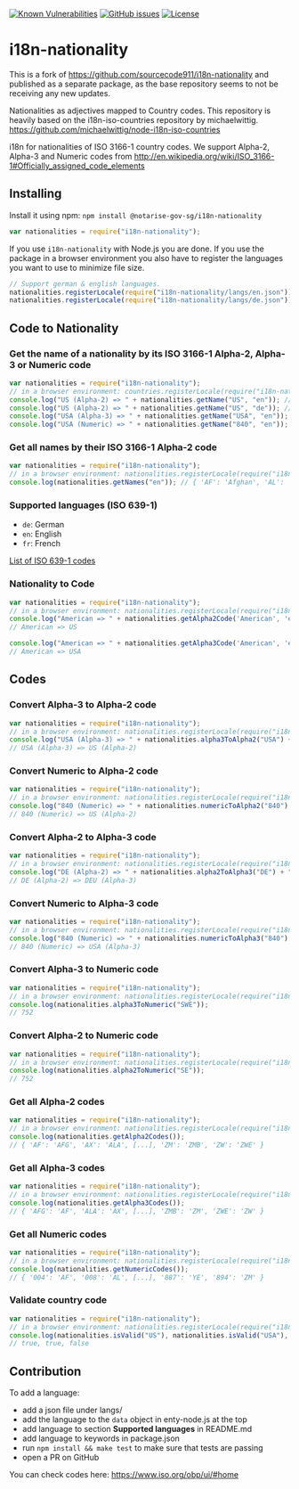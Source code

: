 [![Known Vulnerabilities](https://snyk.io//test/github/notarise-gov-sg/i18n-nationality/badge.svg?targetFile=package.json)](https://snyk.io//test/github/sourcecode911/i18n-nationality?targetFile=package.json)
[![GitHub issues](https://img.shields.io/github/issues/notarise-gov-sg/i18n-nationality)](https://github.com/sourcecode911/i18n-nationality/issues)
[![License](https://img.shields.io/github/license/notarise-gov-sg/i18n-nationality)](https://github.com/sourcecode911/i18n-nationality/LICENSE)

# i18n-nationality

This is a fork of <https://github.com/sourcecode911/i18n-nationality> and published as a separate package, as the base repository seems to not be receiving any new updates.

Nationalities as adjectives mapped to Country codes. This repository is heavily based on the i18n-iso-countries repository by michaelwittig.
<https://github.com/michaelwittig/node-i18n-iso-countries>

i18n for nationalities of ISO 3166-1 country codes. We support Alpha-2, Alpha-3 and Numeric codes from <http://en.wikipedia.org/wiki/ISO_3166-1#Officially_assigned_code_elements>

## Installing

Install it using npm: `npm install @notarise-gov-sg/i18n-nationality`

```javascript
var nationalities = require("i18n-nationality");
```

If you use `i18n-nationality` with Node.js you are done. If you use the package in a browser environment you also have to register the languages you want to use to minimize file size.

```javascript
// Support german & english languages.
nationalities.registerLocale(require("i18n-nationality/langs/en.json"));
nationalities.registerLocale(require("i18n-nationality/langs/de.json"));
```

## Code to Nationality

### Get the name of a nationality by its ISO 3166-1 Alpha-2, Alpha-3 or Numeric code

```javascript
var nationalities = require("i18n-nationality");
// in a browser environment: countries.registerLocale(require("i18n-nationality/langs/en.json"));
console.log("US (Alpha-2) => " + nationalities.getName("US", "en")); // American
console.log("US (Alpha-2) => " + nationalities.getName("US", "de")); // Amerikanisch
console.log("USA (Alpha-3) => " + nationalities.getName("USA", "en")); // American
console.log("USA (Numeric) => " + nationalities.getName("840", "en")); // American
```

### Get all names by their ISO 3166-1 Alpha-2 code

```javascript
var nationalities = require("i18n-nationality");
// in a browser environment: nationalities.registerLocale(require("i18n-nationality/langs/en.json"));
console.log(nationalities.getNames("en")); // { 'AF': 'Afghan', 'AL': 'Albanian', [...], 'ZM': 'Zambian', 'ZW': 'Zimbabwean' }
```

### Supported languages (ISO 639-1)

-   `de`: German
-   `en`: English
-   `fr`: French

[List of ISO 639-1 codes](https://en.wikipedia.org/wiki/List_of_ISO_639-1_codes)

### Nationality to Code

```javascript
var nationalities = require("i18n-nationality");
// in a browser environment: nationalities.registerLocale(require("i18n-nationality/langs/en.json"));
console.log("American => " + nationalities.getAlpha2Code('American', 'en'));
// American => US

console.log("American => " + nationalities.getAlpha3Code('American', 'en'));
// American => USA
```

## Codes

### Convert Alpha-3 to Alpha-2 code

```javascript
var nationalities = require("i18n-nationality");
// in a browser environment: nationalities.registerLocale(require("i18n-nationality/langs/en.json"));
console.log("USA (Alpha-3) => " + nationalities.alpha3ToAlpha2("USA") + " (Alpha-2)");
// USA (Alpha-3) => US (Alpha-2)
```

### Convert Numeric to Alpha-2 code

```javascript
var nationalities = require("i18n-nationality");
// in a browser environment: nationalities.registerLocale(require("i18n-nationality/langs/en.json"));
console.log("840 (Numeric) => " + nationalities.numericToAlpha2("840") + " (Alpha-2)");
// 840 (Numeric) => US (Alpha-2)
```

### Convert Alpha-2 to Alpha-3 code

```javascript
var nationalities = require("i18n-nationality");
// in a browser environment: nationalities.registerLocale(require("i18n-nationality/langs/en.json"));
console.log("DE (Alpha-2) => " + nationalities.alpha2ToAlpha3("DE") + " (Alpha-3)");
// DE (Alpha-2) => DEU (Alpha-3)
```

### Convert Numeric to Alpha-3 code

```javascript
var nationalities = require("i18n-nationality");
// in a browser environment: nationalities.registerLocale(require("i18n-nationality/langs/en.json"));
console.log("840 (Numeric) => " + nationalities.numericToAlpha3("840") + " (Alpha-3)");
// 840 (Numeric) => USA (Alpha-3)
```

### Convert Alpha-3 to Numeric code

```javascript
var nationalities = require("i18n-nationality");
// in a browser environment: nationalities.registerLocale(require("i18n-nationality/langs/en.json"));
console.log(nationalities.alpha3ToNumeric("SWE"));
// 752
```

### Convert Alpha-2 to Numeric code

```javascript
var nationalities = require("i18n-nationality");
// in a browser environment: nationalities.registerLocale(require("i18n-nationality/langs/en.json"));
console.log(nationalities.alpha2ToNumeric("SE"));
// 752
```

### Get all Alpha-2 codes

```javascript
var nationalities = require("i18n-nationality");
// in a browser environment: nationalities.registerLocale(require("i18n-nationality/langs/en.json"));
console.log(nationalities.getAlpha2Codes());
// { 'AF': 'AFG', 'AX': 'ALA', [...], 'ZM': 'ZMB', 'ZW': 'ZWE' }
```

### Get all Alpha-3 codes

```javascript
var nationalities = require("i18n-nationality");
// in a browser environment: nationalities.registerLocale(require("i18n-nationality/langs/en.json"));
console.log(nationalities.getAlpha3Codes());
// { 'AFG': 'AF', 'ALA': 'AX', [...], 'ZMB': 'ZM', 'ZWE': 'ZW' }
```

### Get all Numeric codes

```javascript
var nationalities = require("i18n-nationality");
// in a browser environment: nationalities.registerLocale(require("i18n-nationality/langs/en.json"));
console.log(nationalities.getNumericCodes());
// { '004': 'AF', '008': 'AL', [...], '887': 'YE', '894': 'ZM' }
```

### Validate country code

```javascript
var nationalities = require("i18n-nationality");
// in a browser environment: nationalities.registerLocale(require("i18n-nationality/langs/en.json"));
console.log(nationalities.isValid("US"), nationalities.isValid("USA"), nationalities.isValid("XX")));
// true, true, false
```

## Contribution

To add a language:

-   add a json file under langs/
-   add the language to the `data` object in enty-node.js at the top
-   add language to section **Supported languages** in README.md
-   add language to keywords in package.json
-   run `npm install && make test` to make sure that tests are passing
-   open a PR on GitHub

You can check codes here: https://www.iso.org/obp/ui/#home
